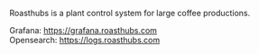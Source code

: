 Roasthubs is a plant control system for large coffee productions. 

Grafana: https://grafana.roasthubs.com </br>
Opensearch: https://logs.roasthubs.com
